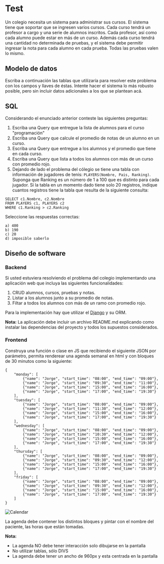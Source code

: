 # Test

Un colegio necesita un sistema para administrar sus cursos. El
sistema tiene que soportar que se ingresen varios cursos. Cada curso
tendrá un profesor a cargo y una serie de alumnos inscritos. Cada
profesor, así como cada alumno puede estar en más de un curso. Además
cada curso tendrá una cantidad no determinada de pruebas, y el sistema
debe permitir ingresar la nota para cada alumno en cada prueba. Todas las
pruebas valen lo mismo.

## Modelo de datos

Escriba a continuación las tablas que utilizaría para resolver este
problema con los campos y llaves de éstas. Intente hacer el sistema lo
más robusto posible, pero sin incluir datos adicionales a los que se
plantean acá.

## SQL

Considerando el enunciado anterior conteste las siguientes preguntas:

1. Escriba una Query que entregue la lista de  alumnos para el curso
"programación"
2. Escriba una Query  que calcule el promedio de notas de un alumno en un
curso.
3. Escriba una Query que entregue a los alumnos y el promedio que tiene
en cada curso.
4. Escriba una Query que lista a todos los alumnos con más de un curso con
promedio rojo.
5. Dejando de lado el problema del cólegio se tiene una tabla con información de jugadores de tenis:
`PLAYERS(Nombre, Pais, Ranking)`. Suponga que Ranking es un número de 1 a
100 que es distinto para cada jugador. Si la tabla en un momento dado
tiene
solo 20 registros, indique cuantos registros tiene la tabla que resulta de la
siguiente consulta:

```
SELECT c1.Nombre, c2.Nombre
FROM PLAYERS c1, PLAYERS c2
WHERE c1.Ranking > c2.Ranking
```
Seleccione las respuestas correctas:

```
a) 400
b) 190
c) 20
d) imposible saberlo
```

## Diseño de software

### Backend

Si usted estuviera resolviendo el problema del colegio implementando una aplicación web que incluya las siguientes funcionalidades:

1. CRUD alumnos, cursos, pruebas y notas.
2. Listar a los alumnos junto a su promedio de notas.
3. Filtar a todos los alumnos con más de un ramo con promedio rojo.

Para la implementación hay que utilizar el [Django](https://www.djangoproject.com/) y su ORM.

**Nota:** La aplicación debe incluir un archivo README.md explicando como instalar las dependencias del proyecto y todos los supuestos considerados.

### Frontend

Construya una función o clase en JS que recibiendo el siguiente JSON por
parámetro, permita renderear una agenda semanal en html y con bloques de
30 minutos como la siguiente:

```
{
    "monday": [
        {"name": "Jorge", "start_time": "08:00", "end_time": "09:00"},
        {"name": "Jorge", "start_time": "09:30", "end_time": "11:00"},
        {"name": "Jorge", "start_time": "15:00", "end_time": "16:00"},
        {"name": "Jorge", "start_time": "17:00", "end_time": "19:30"}
    ],
    "tuesday": [
        {"name": "Jorge", "start_time": "08:00", "end_time": "09:00"},
        {"name": "Jorge", "start_time": "11:30", "end_time": "12:00"},
        {"name": "Jorge", "start_time": "15:00", "end_time": "16:00"},
        {"name": "Jorge", "start_time": "17:00", "end_time": "19:30"}
    ],
    "wednesday": [
        {"name": "Jorge", "start_time": "08:00", "end_time": "09:00"},
        {"name": "Jorge", "start_time": "10:30", "end_time": "12:00"},
        {"name": "Jorge", "start_time": "15:00", "end_time": "16:00"},
        {"name": "Jorge", "start_time": "17:00", "end_time": "19:30"}
    ],
    "thursday": [
        {"name": "Jorge", "start_time": "08:00", "end_time": "09:00"},
        {"name": "Jorge", "start_time": "09:30", "end_time": "12:00"},
        {"name": "Jorge", "start_time": "15:00", "end_time": "16:00"},
        {"name": "Jorge", "start_time": "17:00", "end_time": "19:30"}
    ],
    "friday": [
        {"name": "Jorge", "start_time": "08:00", "end_time": "09:00"},
        {"name": "Jorge", "start_time": "09:30", "end_time": "12:00"},
        {"name": "Jorge", "start_time": "15:00", "end_time": "16:00"},
        {"name": "Jorge", "start_time": "17:00", "end_time": "19:30"}
    ]
}
```

![Calendar](https://www.dropbox.com/s/1x3uq95cqysxp8t/calendar.png?raw=1)

La agenda debe contener los distintos bloques y pintar con el nombre del
paciente, las horas que están tomadas.

**Nota:**

* La agenda NO debe tener interacción solo dibujarse en la pantalla
* No utilizar tablas, sólo DIVS
* La agenda debe tener un ancho de 960px y esta centrada en la pantalla